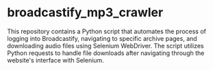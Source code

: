 # broadcastify_mp3_crawler
This repository contains a Python script that automates the process of logging into Broadcastify, navigating to specific archive pages, and downloading audio files using Selenium WebDriver. The script utilizes Python requests to handle file downloads after navigating through the website's interface with Selenium.
